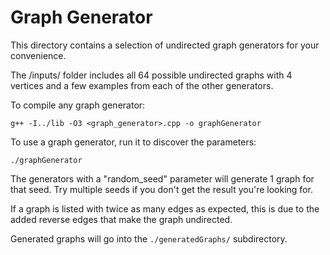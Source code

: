 # Graph Generator

This directory contains a selection of undirected graph generators for your convenience.

The /inputs/ folder includes all 64 possible undirected graphs with 4 vertices and a few examples from each of the other generators. 

To compile any graph generator: 

    g++ -I../lib -O3 <graph_generator>.cpp -o graphGenerator

To use a graph generator, run it to discover the parameters:

    ./graphGenerator

The generators with a "random_seed" parameter will generate 1 graph for that seed. Try multiple seeds if you don't get the result you're looking for.

If a graph is listed with twice as many edges as expected, this is due to the added reverse edges that make the graph undirected.

Generated graphs will go into the `./generatedGraphs/` subdirectory.

